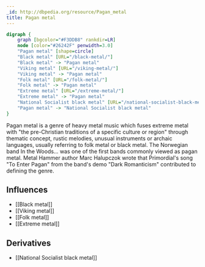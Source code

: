 ```yaml
---
_id: http://dbpedia.org/resource/Pagan_metal
title: Pagan metal
---
```


```dot
digraph {
	graph [bgcolor="#F3DDB8" rankdir=LR]
	node [color="#26242F" penwidth=3.0]
	"Pagan metal" [shape=circle]
	"Black metal" [URL="/black-metal/"]
	"Black metal" -> "Pagan metal"
	"Viking metal" [URL="/viking-metal/"]
	"Viking metal" -> "Pagan metal"
	"Folk metal" [URL="/folk-metal/"]
	"Folk metal" -> "Pagan metal"
	"Extreme metal" [URL="/extreme-metal/"]
	"Extreme metal" -> "Pagan metal"
	"National Socialist black metal" [URL="/national-socialist-black-metal/"]
	"Pagan metal" -> "National Socialist black metal"
}
```

Pagan metal is a genre of heavy metal music which fuses extreme metal with "the pre-Christian traditions of a specific culture or region" through thematic concept, rustic melodies, unusual instruments or archaic languages, usually referring to folk metal or black metal. The Norwegian band In the Woods... was one of the first bands commonly viewed as pagan metal. Metal Hammer author Marc Halupczok wrote that Primordial's song "To Enter Pagan" from the band's demo "Dark Romanticism" contributed to defining the genre.

## Influences

- [[Black metal]]
- [[Viking metal]]
- [[Folk metal]]
- [[Extreme metal]]

## Derivatives

- [[National Socialist black metal]]
